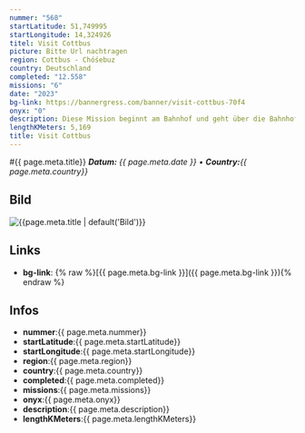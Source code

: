 ```yaml
---
nummer: "568"
startLatitude: 51,749995
startLongitude: 14,324926
titel: Visit Cottbus
picture: Bitte Url nachtragen
region: Cottbus - Chóśebuz
country: Deutschland
completed: "12.558"
missions: "6"
date: "2023"
bg-link: https://bannergress.com/banner/visit-cottbus-70f4
onyx: "0"
description: Diese Mission beginnt am Bahnhof und geht über die Bahnhofstraße in Richtung Theater.
lengthKMeters: 5,169
title: Visit Cottbus
---
```


#{{ page.meta.title}}
_**Datum:** {{ page.meta.date }} • **Country:**{{ page.meta.country}}_

## Bild
![{{page.meta.title | default('Bild')}}]({{page.meta.picture}})

## Links
- **bg-link**: {% raw %}[{{ page.meta.bg-link }}]({{ page.meta.bg-link }}){% endraw %}

## Infos
- **nummer**:{{ page.meta.nummer}}
- **startLatitude**:{{ page.meta.startLatitude}}
- **startLongitude**:{{ page.meta.startLongitude}}
- **region**:{{ page.meta.region}}
- **country**:{{ page.meta.country}}
- **completed**:{{ page.meta.completed}}
- **missions**:{{ page.meta.missions}}
- **onyx**:{{ page.meta.onyx}}
- **description**:{{ page.meta.description}}
- **lengthKMeters**:{{ page.meta.lengthKMeters}}

